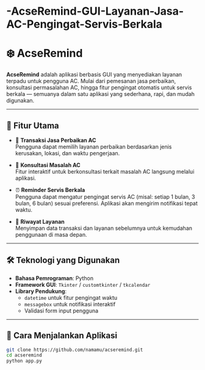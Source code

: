 # -AcseRemind-GUI-Layanan-Jasa-AC-Pengingat-Servis-Berkala


# ❄️ AcseRemind

**AcseRemind** adalah aplikasi berbasis GUI yang menyediakan layanan terpadu untuk pengguna AC. Mulai dari pemesanan jasa perbaikan, konsultasi permasalahan AC, hingga fitur pengingat otomatis untuk servis berkala — semuanya dalam satu aplikasi yang sederhana, rapi, dan mudah digunakan.

---

## 📌 Fitur Utama

- 🔧 **Transaksi Jasa Perbaikan AC**  
  Pengguna dapat memilih layanan perbaikan berdasarkan jenis kerusakan, lokasi, dan waktu pengerjaan.

- 💬 **Konsultasi Masalah AC**  
  Fitur interaktif untuk berkonsultasi terkait masalah AC langsung melalui aplikasi.

- ⏰ **Reminder Servis Berkala**  
  Pengguna dapat mengatur pengingat servis AC (misal: setiap 1 bulan, 3 bulan, 6 bulan) sesuai preferensi. Aplikasi akan mengirim notifikasi tepat waktu.

- 🧾 **Riwayat Layanan**    
  Menyimpan data transaksi dan layanan sebelumnya untuk kemudahan penggunaan di masa depan.

---

## 🛠 Teknologi yang Digunakan

- **Bahasa Pemrograman**: Python
- **Framework GUI**: `Tkinter` / `customtkinter` / `tkcalendar`
- **Library Pendukung**:
  - `datetime` untuk fitur pengingat waktu
  - `messagebox` untuk notifikasi interaktif
  - Validasi form input pengguna

---

## 🚀 Cara Menjalankan Aplikasi

```bash
git clone https://github.com/namamu/acseremind.git
cd acseremind
python app.py
